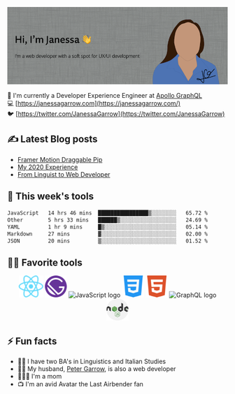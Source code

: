 ![Hi, I'm Janessa! I'm a web developer with a soft spot for UX/UI development](./images/github-readme-banner.png)

🚀 I'm currently a Developer Experience Engineer at [Apollo GraphQL](https://www.apollographql.com/)<br/>
💻 [https://janessagarrow.com](https://janessagarrow.com/)<br/>
🐦 [https://twitter.com/JanessaGarrow](https://twitter.com/JanessaGarrow)

## ✍️ Latest Blog posts 
<!-- BLOG-POST-LIST:START -->
- [Framer Motion Draggable Pip](https://janessagarrow.com/blog/framer-motion-pip/)
- [My 2020 Experience](https://janessagarrow.com/blog/2020-review/)
- [From Linguist to Web Developer](https://janessagarrow.com/blog/from-linguist-to-web-developer/)
<!-- BLOG-POST-LIST:END -->

## 🔨 This week's tools
<!--START_SECTION:waka-->
```text
JavaScript   14 hrs 46 mins  ████████████████▒░░░░░░░░   65.72 % 
Other        5 hrs 33 mins   ██████▒░░░░░░░░░░░░░░░░░░   24.69 % 
YAML         1 hr 9 mins     █▒░░░░░░░░░░░░░░░░░░░░░░░   05.14 % 
Markdown     27 mins         ▓░░░░░░░░░░░░░░░░░░░░░░░░   02.00 % 
JSON         20 mins         ▒░░░░░░░░░░░░░░░░░░░░░░░░   01.52 % 
```
<!--END_SECTION:waka-->

## 👩‍💻 Favorite tools

<div align="center">
<img height="50px" src="./images/react-atom.svg" alt="ReactJS logo"/> <img height="50px" src="./images/Gatsby_Monogram.svg" alt="GatsbyJS logo"/> <img height="50px" src="https://upload.wikimedia.org/wikipedia/commons/thumb/6/6a/JavaScript-logo.png/480px-JavaScript-logo.png" alt="JavaScript logo"/> <img height="50px" src="/images/css-3.svg" alt="CSS3 logo"/>
<img height="50px" src="./images/html5.svg" alt="HTML5 logo"/> <img height="50px" src="https://graphql.org/img/logo.svg" alt="GraphQL logo"/> <img height="50px" src="./images/nodejs.svg" alt="NodeJS logo"/>
</div>

## ⚡ Fun facts
- 👩‍🎓 I have two BA's in Linguistics and Italian Studies
- 👨‍💻 My husband, [Peter Garrow](https://petergarrow.com/), is also a web developer
- 👨‍👩‍👧 I'm a mom 
- 📺 I'm an avid Avatar the Last Airbender fan